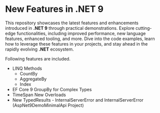 # New Features in .NET 9 #

This repository showcases the latest features and enhancements introduced in **.NET 9** through practical demonstrations. Explore cutting-edge functionalities, including improved performance, new language features, enhanced tooling, and more. Dive into the code examples, learn how to leverage these features in your projects, and stay ahead in the rapidly evolving **.NET** ecosystem.

Following features are included.

* LINQ Methods
    * CountBy
    * AggregateBy
    * Index
* EF Core 9 GroupBy for Complex Types
* TimeSpan New Overloads
* New TypedResults - InternalServerError and InternalServerError<TValue> (AspNet9DemoMinimalApi Project)

